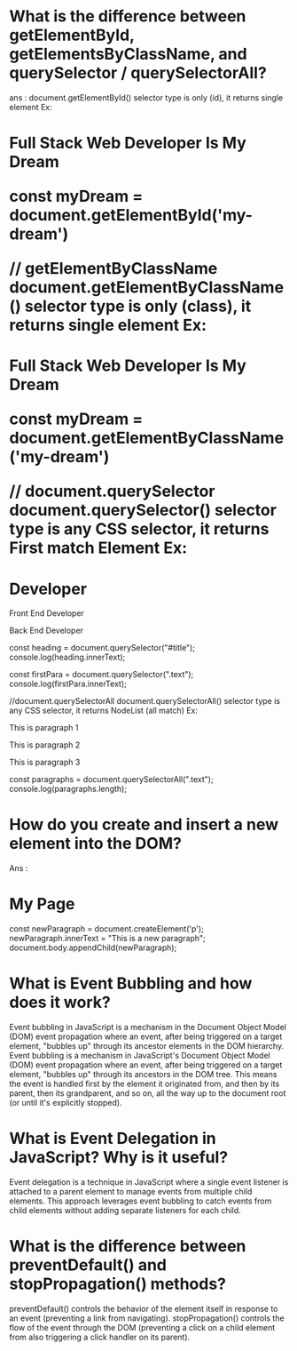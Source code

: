 # What is the difference between getElementById, getElementsByClassName, and querySelector / querySelectorAll?
ans :
document.getElementById() selector type is only (id), it returns single element 
Ex: 
      <h1 id="my-dream">Full Stack Web Developer Is My Dream</p>
      const myDream = document.getElementById('my-dream')
      
// getElementByClassName
document.getElementByClassName() selector type is only (class), it returns single element 
Ex:
      <h1 class="my-dream">Full Stack Web Developer Is My Dream</p>
      const myDream = document.getElementByClassName('my-dream')
      
// document.querySelector
document.querySelector() selector type is any CSS selector, it returns First match Element
Ex:
  <h1 id="title">Developer</h1>
  <p class="text">Front End Developer</p>
  <p class="text">Back End Developer</p>
  
  const heading = document.querySelector("#title");
  console.log(heading.innerText);

  const firstPara = document.querySelector(".text");
  console.log(firstPara.innerText);

  //document.querySelectorAll
document.querySelectorAll() selector type is any CSS selector, it returns NodeList (all match)
Ex:
   <p class="text">This is paragraph 1</p>
  <p class="text">This is paragraph 2</p>
  <p class="text">This is paragraph 3</p>

  const paragraphs = document.querySelectorAll(".text");
  console.log(paragraphs.length);

# How do you create and insert a new element into the DOM?
Ans :
  <h1>My Page</h1>
  const newParagraph = document.createElement('p');
  newParagraph.innerText = "This is a new paragraph";
  document.body.appendChild(newParagraph);

# What is Event Bubbling and how does it work?
Event bubbling in JavaScript is a mechanism in the Document Object Model (DOM) event propagation where an event, after being triggered on a target element, 
"bubbles up" through its ancestor elements in the DOM hierarchy. 
Event bubbling is a mechanism in JavaScript's Document Object Model (DOM) event propagation where an event, after being triggered on a target element, 
"bubbles up" through its ancestors in the DOM tree. This means the event is handled first by the element it originated from, 
and then by its parent, then its grandparent, and so on, all the way up to the document root (or until it's explicitly stopped). 

# What is Event Delegation in JavaScript? Why is it useful?
Event delegation is a technique in JavaScript where a single event listener is attached to a parent element to manage events from multiple child elements. 
This approach leverages event bubbling to catch events from child elements without adding separate listeners for each child.

# What is the difference between preventDefault() and stopPropagation() methods?
preventDefault() controls the behavior of the element itself in response to an event (preventing a link from navigating).
stopPropagation() controls the flow of the event through the DOM (preventing a click on a child element from also triggering a click handler on its parent).
